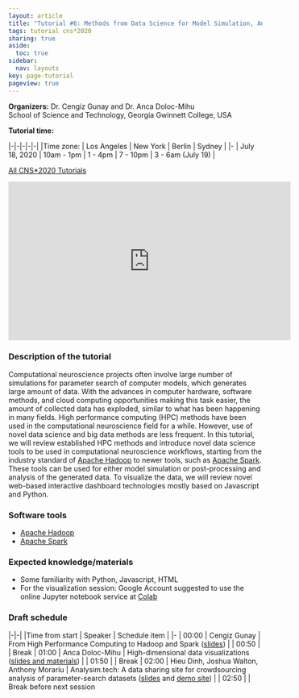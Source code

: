 ```yaml
---
layout: article
title: "Tutorial #6: Methods from Data Science for Model Simulation, Analysis, and Visualization"
tags: tutorial cns*2020
sharing: true
aside:
  toc: true
sidebar:
  nav: layouts
key: page-tutorial
pageview: true
---
```


**Organizers:** Dr. Cengiz Gunay and Dr. Anca Doloc-Mihu <br>
School of Science and Technology, Georgia Gwinnett College, USA

**Tutorial time:**

|-|-|-|-|-|
|Time zone: | Los Angeles | New York | Berlin | Sydney |
|- 
| July 18, 2020 | 10am - 1pm | 1 - 4pm | 7 - 10pm | 3 - 6am (July 19) |

[All CNS*2020 Tutorials](https://www.cnsorg.org/cns-2020-tutorials)

<iframe width="560" height="315" src="https://www.youtube.com/embed/-VeiNaAO5kg" frameborder="0" allow="accelerometer; autoplay; encrypted-media; gyroscope; picture-in-picture" allowfullscreen></iframe>

### Description of the tutorial

Computational neuroscience projects often involve large number of
simulations for parameter search of computer models, which generates
large amount of data. With the advances in computer hardware, software
methods, and cloud computing opportunities making this task easier,
the amount of collected data has exploded, similar to what has been
happening in many fields. High performance computing (HPC) methods
have been used in the computational neuroscience field for a
while. However, use of novel data science and big data methods are
less frequent. In this tutorial, we will review established HPC
methods and introduce novel data science tools to be used in
computational neuroscience workflows, starting from the industry
standard of [Apache Hadoop](https://hadoop.apache.org/) to newer
tools, such as [Apache Spark](https://spark.apache.org/). These tools
can be used for either model simulation or post-processing and
analysis of the generated data. To visualize the data, we will review
novel web-based interactive dashboard technologies mostly based on
Javascript and Python.

### Software tools

- [Apache Hadoop](https://hadoop.apache.org/)
- [Apache Spark](https://spark.apache.org/)

### Expected knowledge/materials

- Some familiarity with Python, Javascript, HTML
- For the visualization session: Google Account suggested to use the online Jupyter notebook service at [Colab](colab.research.google.com/)

<!--more-->

### Draft schedule

|-|-|
|Time from start | Speaker | Schedule item | 
|- 
| 00:00 | Cengiz Gunay    | From High Performance Computing to Hadoop and Spark ([slides](https://cengique.github.io/course-adv-data-analytics/cns-spark-tutorial.html)) |
| 00:50 | | Break
| 01:00 | Anca Doloc-Mihu | High-dimensional data visualizations  ([slides and materials](TutorialDataViz.zip)) |
| 01:50 | | Break
| 02:00 | Hieu Dinh, Joshua Walton, Anthony Morariu | Analysim.tech: A data sharing site for crowdsourcing analysis of parameter-search datasets ([slides](https://ggcedu-my.sharepoint.com/:p:/g/personal/hdinh3_ggc_edu/ETRC3EF0VCtPoqVxkJaV680BK1c2Ahfcfeg1V79ZBXR3Mg?e=NZCFX8) and [demo site](https://www.analysim.tech/)) |
| 02:50 | | Break before next session
